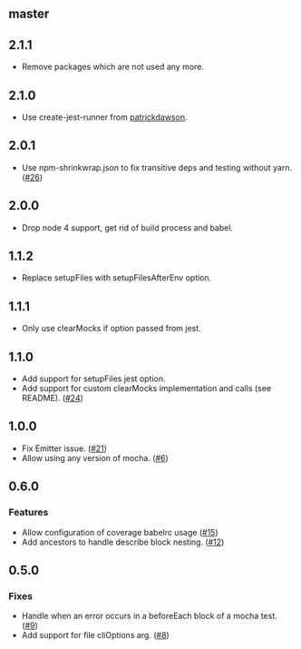 ## master

## 2.1.1

* Remove packages which are not used any more.

## 2.1.0

* Use create-jest-runner from [patrickdawson](https://github.com/patrickdawson/jest-runner-mocha).

## 2.0.1

* Use npm-shrinkwrap.json to fix transitive deps and testing without yarn. ([#26](https://github.com/rogeliog/jest-runner-mocha/issues/26))

## 2.0.0

* Drop node 4 support, get rid of build process and babel.

## 1.1.2
* Replace setupFiles with setupFilesAfterEnv option.

## 1.1.1
* Only use clearMocks if option passed from jest.

## 1.1.0

* Add support for setupFiles jest option.
* Add support for custom clearMocks implementation and calls (see README). ([#24](https://github.com/rogeliog/jest-runner-mocha/issues/24))

## 1.0.0

* Fix Emitter issue. ([#21](https://github.com/rogeliog/jest-runner-mocha/issues/21))
* Allow using any version of mocha. ([#6](https://github.com/rogeliog/jest-runner-mocha/issues/6))

## 0.6.0

### Features
* Allow configuration of coverage babelrc usage ([#15](https://github.com/rogeliog/jest-runner-mocha/pull/15))
* Add ancestors to handle describe block nesting. ([#12](https://github.com/rogeliog/jest-runner-mocha/pull/12))

## 0.5.0

### Fixes

* Handle when an error occurs in a beforeEach block of a mocha test.
  ([#9](https://github.com/rogeliog/jest-runner-mocha/pull/9))
* Add support for file cliOptions arg.
  ([#8](https://github.com/rogeliog/jest-runner-mocha/pull/8))
